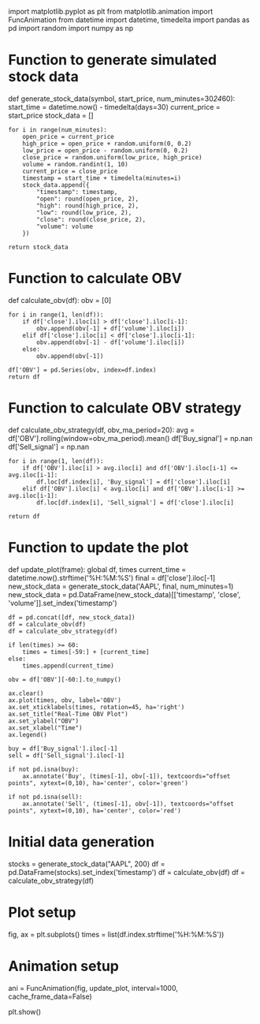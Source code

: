import matplotlib.pyplot as plt
from matplotlib.animation import FuncAnimation
from datetime import datetime, timedelta
import pandas as pd
import random
import numpy as np

# Function to generate simulated stock data
def generate_stock_data(symbol, start_price, num_minutes=30*24*60):
    start_time = datetime.now() - timedelta(days=30)
    current_price = start_price
    stock_data = []

    for i in range(num_minutes):
        open_price = current_price
        high_price = open_price + random.uniform(0, 0.2)
        low_price = open_price - random.uniform(0, 0.2)
        close_price = random.uniform(low_price, high_price)
        volume = random.randint(1, 10)
        current_price = close_price
        timestamp = start_time + timedelta(minutes=i)
        stock_data.append({
            "timestamp": timestamp,
            "open": round(open_price, 2),
            "high": round(high_price, 2),
            "low": round(low_price, 2),
            "close": round(close_price, 2),
            "volume": volume
        })
    
    return stock_data

# Function to calculate OBV
def calculate_obv(df):
    obv = [0]

    for i in range(1, len(df)):
        if df['close'].iloc[i] > df['close'].iloc[i-1]:
            obv.append(obv[-1] + df['volume'].iloc[i])
        elif df['close'].iloc[i] < df['close'].iloc[i-1]:
            obv.append(obv[-1] - df['volume'].iloc[i])
        else:
            obv.append(obv[-1])
    
    df['OBV'] = pd.Series(obv, index=df.index)
    return df

# Function to calculate OBV strategy
def calculate_obv_strategy(df, obv_ma_period=20):
    avg = df['OBV'].rolling(window=obv_ma_period).mean()
    df['Buy_signal'] = np.nan
    df['Sell_signal'] = np.nan

    for i in range(1, len(df)):
        if df['OBV'].iloc[i] > avg.iloc[i] and df['OBV'].iloc[i-1] <= avg.iloc[i-1]:
            df.loc[df.index[i], 'Buy_signal'] = df['close'].iloc[i]
        elif df['OBV'].iloc[i] < avg.iloc[i] and df['OBV'].iloc[i-1] >= avg.iloc[i-1]:
            df.loc[df.index[i], 'Sell_signal'] = df['close'].iloc[i]
    
    return df

# Function to update the plot
def update_plot(frame):
    global df, times
    current_time = datetime.now().strftime('%H:%M:%S')
    final = df['close'].iloc[-1]
    new_stock_data = generate_stock_data('AAPL', final, num_minutes=1)
    new_stock_data = pd.DataFrame(new_stock_data)[['timestamp', 'close', 'volume']].set_index('timestamp')

    df = pd.concat([df, new_stock_data])
    df = calculate_obv(df)
    df = calculate_obv_strategy(df)
    
    if len(times) >= 60:
        times = times[-59:] + [current_time]
    else:
        times.append(current_time)
    
    obv = df['OBV'][-60:].to_numpy()

    ax.clear()
    ax.plot(times, obv, label='OBV')
    ax.set_xticklabels(times, rotation=45, ha='right')
    ax.set_title("Real-Time OBV Plot")
    ax.set_ylabel("OBV")
    ax.set_xlabel("Time")
    ax.legend()

    buy = df['Buy_signal'].iloc[-1]
    sell = df['Sell_signal'].iloc[-1]

    if not pd.isna(buy):
        ax.annotate('Buy', (times[-1], obv[-1]), textcoords="offset points", xytext=(0,10), ha='center', color='green')
    
    if not pd.isna(sell):
        ax.annotate('Sell', (times[-1], obv[-1]), textcoords="offset points", xytext=(0,10), ha='center', color='red')

# Initial data generation
stocks = generate_stock_data("AAPL", 200)
df = pd.DataFrame(stocks).set_index('timestamp')
df = calculate_obv(df)
df = calculate_obv_strategy(df)

# Plot setup
fig, ax = plt.subplots()
times = list(df.index.strftime('%H:%M:%S'))

# Animation setup
ani = FuncAnimation(fig, update_plot, interval=1000, cache_frame_data=False)

plt.show()
